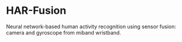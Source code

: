 # HAR-Fusion
Neural network-based human activity recognition using sensor fusion: camera and gyroscope from miband wristband.
